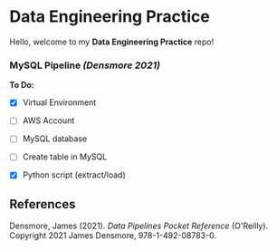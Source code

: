 # Data Engineering Practice

Hello, welcome to my **Data Engineering Practice** repo!

### MySQL Pipeline *(Densmore 2021)*
**To Do:**
- [x] Virtual Environment
- [ ] AWS Account
- [ ] MySQL database
- [ ] Create table in MySQL
- [X] Python script (extract/load)


## References
Densmore, James (2021). *Data Pipelines Pocket Reference* (O'Reilly). Copyright 2021 James Densmore, 978-1-492-08783-0.
